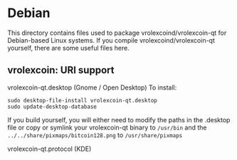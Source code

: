 
Debian
====================
This directory contains files used to package vrolexcoind/vrolexcoin-qt
for Debian-based Linux systems. If you compile vrolexcoind/vrolexcoin-qt yourself, there are some useful files here.

## vrolexcoin: URI support ##


vrolexcoin-qt.desktop  (Gnome / Open Desktop)
To install:

	sudo desktop-file-install vrolexcoin-qt.desktop
	sudo update-desktop-database

If you build yourself, you will either need to modify the paths in
the .desktop file or copy or symlink your vrolexcoin-qt binary to `/usr/bin`
and the `../../share/pixmaps/bitcoin128.png` to `/usr/share/pixmaps`

vrolexcoin-qt.protocol (KDE)

